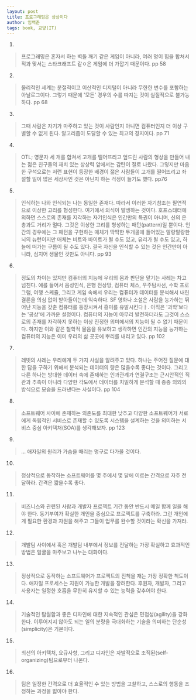 ```yaml
---
layout: post
title: 프로그래밍은 상상이다
author: 임백준
tags: book, 교양(IT)
---
```


1. 
> 프로그래밍은 혼자서 하는 벽돌 깨기 같은 게임이 아니라, 여러 명이 힘을 합쳐서 적과 맞서는 스타크래프트 같ㅇ은 게임에 더 가깝기 때문이다. pp 58

2. 
> 물리적인 세계는 분절적이고 이산적인 디지털이 아니라 무한한 변수를 포함하는 아날로그이다. 그렇기 때문에 '모든' 경우의 수를 따지는 것이 실질적으로 불가능하다. pp 68

3. 
> 그때 사람은 자기가 마주하고 있는 것이 사람인지 아니면 컴퓨터인지 더 이상 구별할 수 없게 된다. 알고리즘이 도달할 수 있는 최고의 경지이다. pp 71

4. 
> OTL; 영문자 세 개를 합쳐서 고개를 떨어뜨리고 엎드린 사람의 형상을 만들어 내는 젊은 친구들의 재치 있는 상상력 앞에서는 감탄이 절로 나왔다. 그렇지만 마음 한 구석으로는 저런 표현이 등장한 배경이 젊은 사람들이 고개를 떨어뜨리고 좌절할 일이 많은 세상사인 것은 아닌지 하는 걱정이 들기도 했다. pp76

5. 
> 인식하는 나와 인식되는 나는 동일한 존재다. 따라서 이러한 자기참조는 필연적으로 이상한 고리를 형성한다. 여기에서 의식이 발생하는 것이다. 호프스태터에 의하면 스스로의 존재를 지각하는 자기인식은 인간만의 특권이 아니며, 신의 은총과도 거리가 멀다. 그것은 이상한 고리를 형성하는 패턴(pattern)일 뿐이다. 인간의 경우에는 그 패턴을 구현하는 매체가 딱딱한 두개골에 들어있는 말랑말랑한 뇌의 뉴런이지만 매체는 비트와 바이트가 될 수도 있고, 유리가 될 수도 있고, 하늘에 떠가는 구름이 될 수도 있다. 결국 자신을 인식할 수 있는 것은 인간만이 아니라, 심지어 생물인 것만도 아니다. pp 93

6. 
> 정도의 차이는 있지만 컴퓨터의 지능에 우리의 몸과 판단을 맡기는 사레는 차고 넘친다. 예를 들어서 음성인식, 은행 전상망, 컴퓨터 체스, 우주탐사선, 수학 프로그램, 여행 스케쥴, 그리고 게임 속에서 우리는 컴퓨터가 데이터를 분석해서 내린 결론을 의심 없이 받아들이는데 익숙하다. SF 영화나 소설은 사람을 능가하는 뛰어난 지능을 갖춘 컴퓨터를 등장시켜서 흥미를 유발시킨다ㅏ. 아직은 '과학'보다는 '공상'에 가까운 설정이다. 컴퓨터의 지능이 아무리 발전하더라도 그것이 스스로의 존재를 자각하지 못하는 이상 진정한 의미에서의 지능이 될 수 없기 때문이다. 하지만 이와 같은 철학적 물음을 유보하고 생각하면 인간의 지능을 능가하는 컴퓨터의 지능은 이미 우리의 삶 곳곳에 뿌리를 내리고 있다. pp 102

7. 
> 레빗의 사레는 우리에게 두 가지 사실을 알려주고 있다. 하나는 주어진 질문에 대한 답을 구하기 위해서 분석되는 데이터의 량은 많을수록 좋다는 것이다. 그리고 다른 하나는 방대한 데이터 속에 존재하는 인과관계가 연결구조는 근시안적인 직관과 추측이 아니라 다양한 각도에서 데이터를 치밀하게 분석할 때 종종 의외의 방식으로 모습을 드러낸다는 사실이다. pp 104

8. 
> 소프트웨어 사이에 존재하는 의존도를 최대한 낮추고 다양한 소프트웨어가 서로에게 독립적인 서비스로 존재할 수 있도록 시스템을 설계하는 것을 의미하는 서비스 중심 아키텍처(SOA)를 생각해보자. pp 123

9. 
> ... 애자일의 원리가 가슴을 때리는 명구로 다가올 것이다.

10. 
> 정상적으로 동작하는 소프트웨어를 몇 주에서 몇 달에 이르는 간격으로 자주 전달하라. 간격은 짧을수록 좋다.

11. 
> 비즈니스와 관련된 사람과 개발자 프로젝트 기간 동안 반드시 메일 함께 일을 해야 한다.
동기부여가 확실한 개인을 중심으로 프로젝트를 구축하라. 그런 개인에게 필요한 환경과 자원을 해주고 그들이 업무를 완수할 것이라는 확신을 가져라.

12. 
> 개발팀 사이에서 혹은 개발팀 내부에서 정보를 전달하는 가장 확실하고 효과적인 방법은 얼굴을 마주보고 나누는 대화이다.

13. 
> 정상적으로 동작하는 소프트웨어가 프로젝트의 진척을 재는 가장 정확한 척도이다.
애자일 프로세스는 지원이 가능한 개발을 장려한다. 후원자, 개발자, 그리고 사용자는 일정한 호흡을 무한히 유지할 수 있는 능력을 갖추어야 한다.

14. 
> 기술적인 탐월함과 좋은 디자인에 대한 지속적인 관심은 민첩성(agility)을 강화한다.
이루어지지 않아도 되는 일의 분량을 극대화하는 기술을 의미하는 단순성(simplicity)은 기본이다.

15. 
> 최선의 아키텍처, 요규사항, 그리고 디자인은 자발적으로 조직된(self-organizing)팀으로부터 나온다.

16. 
> 팀은 일정한 간격으로 더 효율적인 수 있는 방법을 고찰하고, 스스로의 행동을 조정하는 과정을 밟아야 한다.